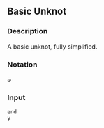 ## Basic Unknot
### Description
A basic unknot, fully simplified.
### Notation
$`\varnothing`$
### Input
```
end
y

```
